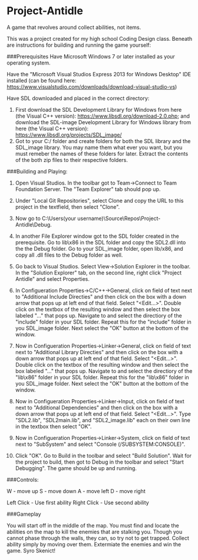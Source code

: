 # Project-Antidle
A game that revolves around collect abilities, not items.

This was a project created for my high school Coding Design class. Beneath are instructions for building and running the game yourself:

###Prerequisites
Have Microsoft Windows 7 or later installed as your operating system.

Have the "Microsoft Visual Studios Express 2013 for Windows Desktop" IDE installed (can be found here: https://www.visualstudio.com/downloads/download-visual-studio-vs)

Have SDL downloaded and placed in the correct directory:

1. First download the SDL Development Library for Windows from here (the Visual C++ version): https://www.libsdl.org/download-2.0.php; and download the SDL-image Development Library for Windows library from here (the Visual C++ version): https://www.libsdl.org/projects/SDL_image/
2. Got to your C:/ folder and create folders for both the SDL library and the SDL_image library. You may name them what ever you want, but you must remeber the names of these folders for later. Extract the contents of the both zip files to their respective folders.

###Building and Playing:
1)  Open Visual Studios. In the toolbar got to Team->Connect to Team Foundation Server. The "Team Explorer" tab should pop up.

2)  Under "Local Git Repositories", select Clone and copy the URL to this project in the textfield, then select "Clone".

3)  Now go to C:\Users\(your username)\Source\Repos\Project-Antidle\Debug.

4)  In another File Explorer window got to the SDL folder created in the prerequisite. Go to lib\x86 in the SDL folder and copy
    the SDL2.dll into the the Debug folder. Go to your SDL_image folder, open lib/x86, and copy all .dll files to the Debug
    folder as well.

5)  Go back to Visual Studios. Select View->Solution Explorer in the toolbar. In the "Solution Explorer" tab, on the second
    line, right click "Project Antidle" and select Properties.

6)  In Configueration Properties->C/C++->General, click on field of text next to "Additional Include Directies" and then click
    on the box with a down arrow that pops up at left end of that field. Select "<Edit...>". Double click on the textbox of the
    resulting window and then select the box labeled "..." that pops up. Navigate to and select the directiory of the "include"
    folder in your SDL folder. Repeat this for the "include" folder in you SDL_image folder. Next select the "OK" button at the
    bottom of the window.

7)  Now in Configueration Properties->Linker->General, click on field of text next to "Additional Library Directies" and then
    click on the box with a down arrow that pops up at left end of that field. Select "<Edit...>". Double click on the textbox
    of the resulting window and then select the box labeled "..." that pops up. Navigate to and select the directiory of the
    "lib\x86" folder in your SDL folder. Repeat this for the "lib\x86" folder in you SDL_image folder. Next select the "OK"
    button at the bottom of the window.

8)  Now in Configueration Properties->Linker->Input, click on field of text next to "Additional Dependencies" and then
    click on the box with a down arrow that pops up at left end of that field. Select "<Edit...>". Type "SDL2.lib",
    "SDL2main.lib", and "SDL2_image.lib" each on their own line in the textbox then select "OK".
    
9)  Now in Configueration Properties->Linker->System, click on field of text next to "SubSystem" and select "Console
    (/SUBSYSTEM:CONSOLE)".

10) Click "OK". Go to Build in the toolbar and select "Build Solution". Wait for the project to build, then got to Debug in the
    toolbar and select "Start Debugging". The game should be up and running.

###Controls:

W - move up
S - move down
A - move left
D - move right

Left Click - Use first ability
Right Click - Use second ability

###Gameplay

You will start off in the middle of the map. You must find and locate the abilities on the map to kill the enemies that are stalking you. Though you cannot phase through the walls, they can, so try not to get trapped. Collect ability simply by moving over them. Extermiate the enemies and win the game. Syro Skenict!
